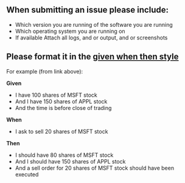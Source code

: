 ## When submitting an issue please include:
* Which version you are running of the software you are running
* Which operating system you are running on
* If available Attach all logs, and or output, and or screenshots

## Please format it in the [given when then style](http://martinfowler.com/bliki/GivenWhenThen.html)
For example (from link above):

**Given** 
* I have 100 shares of MSFT stock 
* And I have 150 shares of APPL stock
* And the time is before close of trading

**When** 
* I ask to sell 20 shares of MSFT stock

**Then** 
* I should have 80 shares of MSFT stock
* And I should have 150 shares of APPL stock
* And a sell order for 20 shares of MSFT stock should have been executed
